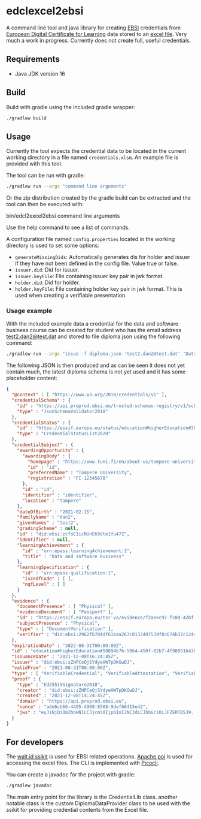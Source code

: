 # edclexcel2ebsi

A command line tool and java library for creating [EBSI](https://ec.europa.eu/cefdigital/wiki/display/CEFDIGITAL/EBSI) credentials from [European Digital Certificate for Learning](https://europa.eu/europass/fi/node/797)
data stored to an [excel file](https://europa.eu/europass/digital-credentials/issuer/#/home). Very much a work in progress. Currently does not
create full, useful credentials.

## Requirements

- Java JDK version 16

## Build

Build with gradle using the included gradle wrapper:

```bash
./gradlew build   
```

## Usage

Currently the tool expects the credential data to be located in the current
working directory in a file named `credentials.xlsm`. An example file is
provided with this tool.

The tool can be run with gradle:

```bash
./gradlew run --args "command line arguments"
```

Or the zip distribution created by the gradle build can be extracted and the tool can then be executed with:

bin/edcl2excel2ebsi command line arguments

Use the help command to see a list of commands.

A configuration file named `config.properties` located in the working directory
is used to set some options:

- `generateMissingDids`: Automatically generates dis for holder and issuer if they
  have not been defined in the config file. Value true or false.
- `issuer.did`: Did for issuer.
- `issuer.keyFile`: File containing issuer key pair in jwk format.
- `holder.did`: Did for holder.
- `holder.keyFile`: File containing holder key pair in jwk format. This is used
  when creating a verifiable presentation.

### Usage example

With the included example data a credential for the data and software business
course can be created for student who has the email address test2.dan2@test.dat
and stored to file diploma.json using the following command:

```bash
./gradlew run --args "issue -f diploma.json 'test2.dan2@test.dat' 'Data and software business'"
```

The following JSON is then produced and as can be seen it does not yet contain
much, the latest diploma schema is not yet used  and it has some placeholder
content:

```json
{
  "@context" : [ "https://www.w3.org/2018/credentials/v1" ],
  "credentialSchema" : {
    "id" : "https://api.preprod.ebsi.eu/trusted-schemas-registry/v1/schemas/0xbf78fc08a7a9f28f5479f58dea269d3657f54f13ca37d380cd4e92237fb691dd",
    "type" : "JsonSchemaValidator2018"
  },
  "credentialStatus" : {
    "id" : "https://essif.europa.eu/status/education#higherEducation#392ac7f6-399a-437b-a268-4691ead8f176",
    "type" : "CredentialStatusList2020"
  },
  "credentialSubject" : {
    "awardingOpportunity" : {
      "awardingBody" : {
        "homepage" : "https://www.tuni.fi/en/about-us/tampere-university",
        "id" : "id",
        "preferredName" : "Tampere University",
        "registration" : "FI-12345678"
      },
      "id" : "id",
      "identifier" : "identifier",
      "location" : "Tampere"
    },
    "dateOfBirth" : "2021-02-15",
    "familyName" : "dan2",
    "givenNames" : "test2",
    "gradingScheme" : null,
    "id" : "did:ebsi:zcfoE1icNUnE69dte1fu47Z",
    "identifier" : null,
    "learningAchievement" : {
      "id" : "urn:epass:learningAchievement:1",
      "title" : "Data and software business"
    },
    "learningSpecification" : {
      "id" : "urn:epass:qualification:1",
      "iscedfCode" : [ ],
      "nqfLevel" : [ ]
    }
  },
  "evidence" : {
    "documentPresence" : [ "Physical" ],
    "evidenceDocument" : [ "Passport" ],
    "id" : "https://essif.europa.eu/tsr-va/evidence/f2aeec97-fc0d-42bf-8ca7-0548192d5678",
    "subjectPresence" : "Physical",
    "type" : [ "DocumentVerification" ],
    "verifier" : "did:ebsi:2962fb784df61baa267c8132497539f8c674b37c1244a7a"
  },
  "expirationDate" : "2022-08-31T00:00:00Z",
  "id" : "education#higherEducation#50894b7b-5864-450f-82b7-4f9805164301",
  "issuanceDate" : "2021-12-08T16:24:45Z",
  "issuer" : "did:ebsi:zZHPCeQjSYdyeHWTpDKGwDJ",
  "validFrom" : "2021-08-31T00:00:00Z",
  "type" : [ "VerifiableCredential", "VerifiableAttestation", "VerifiableDiploma" ],
  "proof" : {
    "type" : "Ed25519Signature2018",
    "creator" : "did:ebsi:zZHPCeQjSYdyeHWTpDKGwDJ",
    "created" : "2021-12-08T14:24:45Z",
    "domain" : "https://api.preprod.ebsi.eu",
    "nonce" : "ade6cb66-4495-4908-8588-9def68415e42",
    "jws" : "eyJiNjQiOmZhbHNlLCJjcml0IjpbImI2NCJdLCJhbGciOiJFZERTQSJ9..KjIxiTdjPMAnem9rNnz6xMf-9pgLXEbTd1UtQrxb6aTVRhQMQxkQ4e9WDd9MP7vVCtSc05CE749e882YMHtVAw"
  }
}
```

## For developers

The [walt.id ssikit](https://github.com/walt-id/waltid-ssikit) is used for EBSI
related operations. [Apache poi](https://poi.apache.org/components/spreadsheet/)
is used for accessing the excel files. The CLI is implemented with [Picocli](https://picocli.info/).

You can create a javadoc for the project with gradle:

```bash
./gradlew javadoc
```

The main entry point for the library is the CredentialLib class. another notable
class is the custom DiplomaDataProvider class to be used with the ssikit for
providing credential contents from the Excel file.
